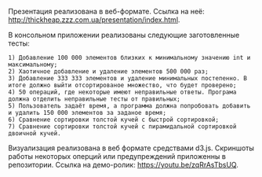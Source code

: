   Презентация реализована в веб-формате. Ссылка на неё: http://thickheap.zzz.com.ua/presentation/index.html.
  
  В консольном приложении реализованы следующие заготовленные тесты:
  
    1) Добавление 100 000 элементов близких к минимальному значению int и максимальному;
    2) Хаотичное добавление и удаление элементов 500 000 раз;
    3) Добавление 333 333 элементов и удаление минимальных постепенно. В итоге должно выйти отсортированое множество, что будет проверено;
    4) 50 операций, где некоторые имеют неправильные ответы. Програма должна отделить неправильные тесты от правильных;
    5) Пользователь задаёт время, а программа должна попробовать добавить и удалить 150 000 элементов за заданое время;
    6) Сравнение сортировки толстой кучей с быстрой сортировкой;
    7) Сравнение сортировки толстой кучей с пирамидальной сортировкой двоичной кучей.    
    
  Визуализация реализована в веб формате средствами d3.js. Скриншоты работы некоторых оперций или предупреждений приложенны в репозитории. Ссылка на демо-ролик: https://youtu.be/zqRrAsTbsUQ.
